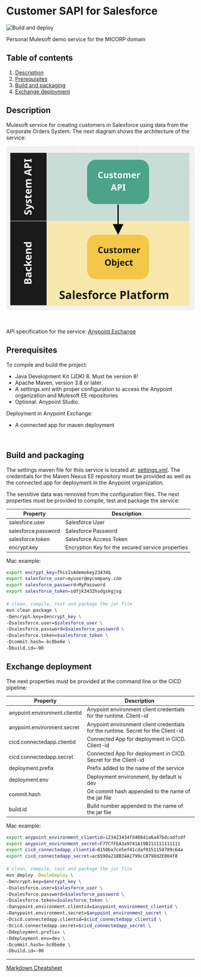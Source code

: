 # Customer SAPI for Salesforce
![Build and deploy](https://github.com/jpontdia/mule-micorp-customer-sapi/actions/workflows/dev.yml/badge.svg)

Personal Mulesoft demo service for the MICORP domain

## Table of contents
1. [Description](#description) 
2. [Prerequisites](#prerequisites)
3. [Build and packaging](#build-and-packaging)
3. [Exchange deployment](#exchange-deployment)

## Description
Mulesoft service for creating customers in Salesforce using data from the Corporate Orders System. The next diagram shows the architecture of the service:

![architecture](https://github.com/jpontdia/mule-micorp-customer-sapi/raw/main/docs/architecture.png)

<br>

API specification for the service: [Anypoint Exchange](https://anypoint.mulesoft.com/exchange/078efef1-d139-48ed-92f5-f8d4a0592374/micorp-customer-sapi/)

## Prerequisites
To compile and build the project:
* Java Development Kit (JDK) 8. Must be version 8!
* Apache Maven, version 3.8 or later.
* A settings.xml with proper configuration to access the Anypoint organization and Mulesoft EE repositories 
* Optional: Anypoint Studio.

Deployment in Anypoint Exchange:
* A connected app for maven deployment

<br>

## Build and packaging

The settings maven file for thiis service is located at: [settings.xml](https://github.com/jpontdia/mule-micorp-pom/blob/main/settings.xml). The credentials for the Maven Nexus EE repository must be provided as well as the connected app for deployment in the Anypoint organization.

The sensitive data was removed from the configuration files. The next properties must be provided to compile, test and package the service:

| Property    | Description |
| ----------- | ----------- |
| salesfoce.user      | Salesforce User       |
| salesforce.password | Salesforce Password |
| salesforce.token    | Salesforce Access Token |
| encrypt.key         | Encryption Key for the secured service properties |


Mac example:
```bash
export encrypt_key=ThisIsAdemokey23434$
export salesforce_user=myuser@mycompany.com
export salesforce_password=MyPassword
export salesforce_token=sdfjk3432hsdgskgjsg

# clean, compile, test and package the jar file
mvn clean package \
-Dencrypt.key=$encrypt_key \
-Dsalesforce.user=$salesforce_user \
-Dsalesforce.password=$salesforce_password \
-Dsalesforce.token=$salesforce_token \
-Dcommit.hash=-bc0be6e \
-Dbuild.id=-00
```

## Exchange deployment

The next properties must be provided at the command line or the CICD pipeline:

| Property    | Description |
| ----------- | ----------- |
| anypoint.environment.clientid | Anypoint environment client credentials for the runtime. Client-id |
| anypoint.environment.secret   | Anypoint environment client credentials for the runtime. Secret for the Client-id |
| cicd.connectedapp.clientid | Connected App for deployment in CICD. Client-id |
| cicd.connectedapp.secret   | Connected App for deployment in CICD. Secret for the Client-id |
| deployment.prefix | Prefix added to the name of the service |
| deployment.env | Deployment environment, by default is dev |
| commit.hash    | Git commit hash appended to the name of the jar file |
| build.id       | Build number appended to the name of the jar fiie |

Mac example:
```bash
export anypoint_environment_clientid=123423434fd40841a6a47bdcadfsdf
export anypoint_environment_secret=F77CfFEA3a9741A19B211111111111
export cicd_connectedapp_clientid=0150ba7ce5ef41cdaf0151158789c64a
export cicd_connectedapp_secret=ac6590a218B34A1799cC8798d2E004f8

# clean, compile, test and package the jar file
mvn deploy -DmuleDeploy \
-Dencrypt.key=$encrypt_key \
-Dsalesforce.user=$salesforce_user \
-Dsalesforce.password=$salesforce_password \
-Dsalesforce.token=$salesforce_token \
-Danypoint.environment.clientid=$anypoint_environment_clientid \
-Danypoint.environment.secret=$anypoint_environment_secret \
-Dcicd.connectedapp.clientid=$cicd_connectedapp_clientid \
-Dcicd.connectedapp.secret=$cicd_connectedapp_secret \
-Ddeployment.prefix= \
-Ddeployment.env=dev \
-Dcommit.hash=-bc0be6e \
-Dbuild.id=-00
```

---
[Markdown Cheatsheet](https://github.com/adam-p/markdown-here/wiki/Markdown-Cheatsheet)